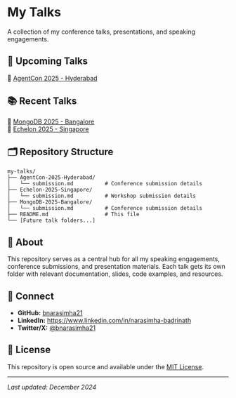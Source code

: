 # My Talks

A collection of my conference talks, presentations, and speaking engagements.

## 🎤 Upcoming Talks

📄 [AgentCon 2025 - Hyderabad](./AgentCon-2025-Hyderabad/submission.md)

## 📚 Recent Talks

📄 [MongoDB 2025 - Bangalore](./MongoDB-2025-Bangalore/submission.md)  
📄 [Echelon 2025 - Singapore](./Echelon-2025-Singapore/submission.md)

## 🗂️ Repository Structure

```
my-talks/
├── AgentCon-2025-Hyderabad/
│   └── submission.md          # Conference submission details
├── Echelon-2025-Singapore/
│   └── submission.md          # Workshop submission details
├── MongoDB-2025-Bangalore/
│   └── submission.md          # Conference submission details
├── README.md                  # This file
└── [Future talk folders...]
```

## 📝 About

This repository serves as a central hub for all my speaking engagements, conference submissions, and presentation materials. Each talk gets its own folder with relevant documentation, slides, code examples, and resources.

## 🔗 Connect

- **GitHub:** [bnarasimha21](https://github.com/bnarasimha21)
- **LinkedIn:** https://www.linkedin.com/in/narasimha-badrinath
- **Twitter/X:** [@bnarasimha21](https://x.com/bnarasimha21)

## 📄 License

This repository is open source and available under the [MIT License](LICENSE).

---

*Last updated: December 2024*
